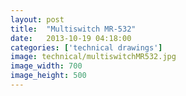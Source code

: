 ```yaml
---
layout: post
title:  "Multiswitch MR-532"
date:   2013-10-19 04:18:00
categories: ['technical drawings']
image: technical/multiswitchMR532.jpg
image_width: 700
image_height: 500
---
```


